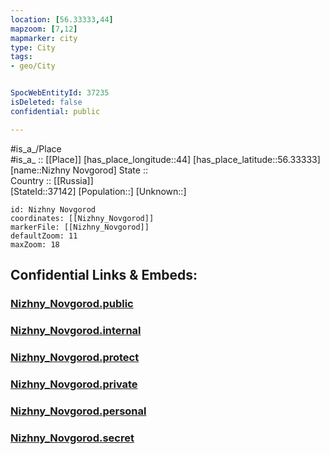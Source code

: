 ```yaml
---
location: [56.33333,44] 
mapzoom: [7,12] 
mapmarker: city 
type: City
tags:
- geo/City


SpocWebEntityId: 37235
isDeleted: false
confidential: public

---
```

#is_a_/Place  
#is_a_ :: [[Place]] 
[has_place_longitude::44] 
[has_place_latitude::56.33333] 
[name::Nizhny Novgorod] 
State ::  
Country :: [[Russia]]  
[StateId::37142] 
[Population::] 
[Unknown::] 


```leaflet
id: Nizhny Novgorod
coordinates: [[Nizhny_Novgorod]] 
markerFile: [[Nizhny_Novgorod]] 
defaultZoom: 11 
maxZoom: 18
```


## Confidential Links & Embeds: 

### [Nizhny_Novgorod.public](/_public/\Earth\Continent\Europe\Europe~East\Russia\Russia~Volga\Nizhny_Novgorod_Oblast\CityNizhny_Novgorod.public.md) 

### [Nizhny_Novgorod.internal](/_internal/\Earth\Continent\Europe\Europe~East\Russia\Russia~Volga\Nizhny_Novgorod_Oblast\CityNizhny_Novgorod.internal.md) 

### [Nizhny_Novgorod.protect](/_protect/\Earth\Continent\Europe\Europe~East\Russia\Russia~Volga\Nizhny_Novgorod_Oblast\CityNizhny_Novgorod.protect.md) 

### [Nizhny_Novgorod.private](/_private/\Earth\Continent\Europe\Europe~East\Russia\Russia~Volga\Nizhny_Novgorod_Oblast\CityNizhny_Novgorod.private.md) 

### [Nizhny_Novgorod.personal](/_personal/\Earth\Continent\Europe\Europe~East\Russia\Russia~Volga\Nizhny_Novgorod_Oblast\CityNizhny_Novgorod.personal.md) 

### [Nizhny_Novgorod.secret](/_secret/\Earth\Continent\Europe\Europe~East\Russia\Russia~Volga\Nizhny_Novgorod_Oblast\CityNizhny_Novgorod.secret.md)

